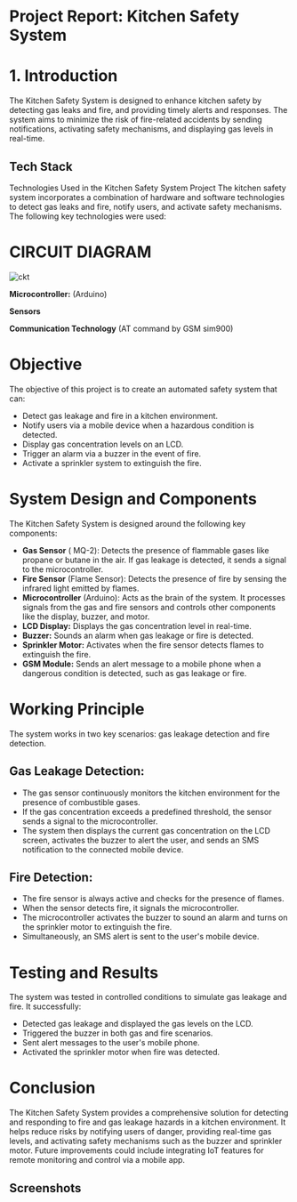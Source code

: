 
# Project Report: Kitchen Safety System
# 1. Introduction


The Kitchen Safety System is designed to enhance kitchen safety by detecting gas leaks and fire, and providing timely alerts and responses. The system aims to minimize the risk of fire-related accidents by sending notifications, activating safety mechanisms, and displaying gas levels in real-time.


## Tech Stack

Technologies Used in the Kitchen Safety System Project
The kitchen safety system incorporates a combination of hardware and software technologies to detect gas leaks and fire, notify users, and activate safety mechanisms. The following key technologies were used:

# CIRCUIT DIAGRAM
![ckt]()


**Microcontroller:** (Arduino)

**Sensors**

**Communication Technology**  (AT command by GSM sim900)


# Objective
The objective of this project is to create an automated safety system that can:

- Detect gas leakage and fire in a kitchen environment.
- Notify users via a mobile device when a hazardous condition is detected.
- Display gas concentration levels on an LCD.
- Trigger an alarm via a buzzer in the event of fire.
- Activate a sprinkler system to extinguish the fire.

# System Design and Components
The Kitchen Safety System is designed around the following key components:

- **Gas Sensor** ( MQ-2): Detects the presence of flammable gases like propane or butane in the air. If gas leakage is detected, it sends a signal to the microcontroller.
- **Fire Sensor** (Flame Sensor): Detects the presence of fire by sensing the infrared light emitted by flames.
- **Microcontroller** (Arduino): Acts as the brain of the system. It processes signals from the gas and fire sensors and controls other components like the display, buzzer, and motor.
- **LCD Display:** Displays the gas concentration level in real-time.
- **Buzzer:** Sounds an alarm when gas leakage or fire is detected.
- **Sprinkler Motor:** Activates when the fire sensor detects flames to extinguish the fire.
- **GSM Module:** Sends an alert message to a mobile phone when a dangerous condition is detected, such as gas leakage or fire.
# Working Principle
The system works in two key scenarios: gas leakage detection and fire detection.

## Gas Leakage Detection:
- The gas sensor continuously monitors the kitchen environment for the presence of combustible gases.
- If the gas concentration exceeds a predefined threshold, the sensor sends a signal to the microcontroller.
- The system then displays the current gas concentration on the LCD screen, activates the buzzer to alert the user, and sends an SMS notification to the connected mobile device.
## Fire Detection:
- The fire sensor is always active and checks for the presence of flames.
- When the sensor detects fire, it signals the microcontroller.
- The microcontroller activates the buzzer to sound an alarm and turns on the sprinkler motor to extinguish the fire.
- Simultaneously, an SMS alert is sent to the user's mobile device.



# Testing and Results
The system was tested in controlled conditions to simulate gas leakage and fire. It successfully:

- Detected gas leakage and displayed the gas levels on the LCD.
- Triggered the buzzer in both gas and fire scenarios.
- Sent alert messages to the user's mobile phone.
- Activated the sprinkler motor when fire was detected.

# Conclusion
The Kitchen Safety System provides a comprehensive solution for detecting and responding to fire and gas leakage hazards in a kitchen environment. It helps reduce risks by notifying users of danger, providing real-time gas levels, and activating safety mechanisms such as the buzzer and sprinkler motor. Future improvements could include integrating IoT features for remote monitoring and control via a mobile app.
## Screenshots




